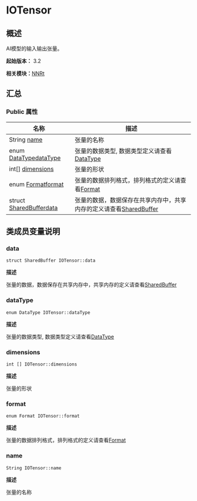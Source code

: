 # IOTensor


## 概述

AI模型的输入输出张量。

**起始版本：** 3.2

**相关模块：**[NNRt](_n_n_rt_v20.md)


## 汇总


### Public 属性

| 名称 | 描述 | 
| -------- | -------- |
| String [name](#name) | 张量的名称  | 
| enum [DataType](_n_n_rt_v20.md#datatype)[dataType](#datatype) | 张量的数据类型, 数据类型定义请查看[DataType](_n_n_rt_v20.md#datatype) | 
| int[] [dimensions](#dimensions) | 张量的形状  | 
| enum [Format](_n_n_rt_v20.md#format)[format](#format) | 张量的数据排列格式，排列格式的定义请查看[Format](_n_n_rt_v20.md#format) | 
| struct [SharedBuffer](_shared_buffer_v20.md)[data](#data) | 张量的数据，数据保存在共享内存中，共享内存的定义请查看[SharedBuffer](_shared_buffer_v20.md) | 


## 类成员变量说明


### data

```
struct SharedBuffer IOTensor::data
```
**描述**

张量的数据，数据保存在共享内存中，共享内存的定义请查看[SharedBuffer](_shared_buffer_v20.md)


### dataType

```
enum DataType IOTensor::dataType
```
**描述**

张量的数据类型, 数据类型定义请查看[DataType](_n_n_rt_v20.md#datatype)


### dimensions

```
int [] IOTensor::dimensions
```
**描述**

张量的形状


### format

```
enum Format IOTensor::format
```
**描述**

张量的数据排列格式，排列格式的定义请查看[Format](_n_n_rt_v20.md#format)


### name

```
String IOTensor::name
```
**描述**

张量的名称
